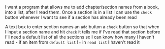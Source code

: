 I want a program that allows me to add chapter/section names from a book, into a list, after I read them. Once a section is in a list I can use the `check` button whenever I want to see if a section has already been read

A text box to enter section names
an `add` button
a `check` button so that when I input a section name and hit `check` it tells me if I've read that section before
I'll need a default list of all the sections so I can know how many I haven't read
    - if an item from `default list` != in `read list`
        I haven't read it
